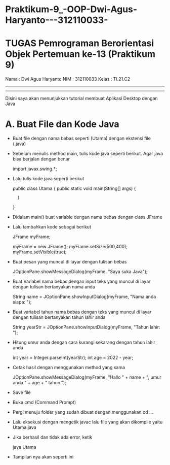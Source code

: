 # Praktikum-9_-OOP-Dwi-Agus-Haryanto---312110033-


# TUGAS Pemrograman Berorientasi Objek Pertemuan ke-13 (Praktikum 9)

Nama : Dwi Agus Haryanto
NIM : 312110033
Kelas : TI.21.C2


---------------------------------------------------------------------------------------------
---------------------------------------------------------------------------------------------

Disini saya akan menunjukkan tutorial membuat Aplikasi Desktop dengan Java

# A. Buat File dan Kode Java
* Buat file dengan nama bebas seperti (Utama) dengan ekstensi file (.java)
* Sebelum menulis method main, tulis kode java seperti berikut. Agar java bisa berjalan dengan benar

    import javax.swing.*;

* Lalu tulis kode java seperti berikut

    public class Utama {
        public static void main(String[] args) {
    
        }

    }

* Didalam main() buat variable dengan nama bebas dengan class JFrame
* Lalu tambahkan kode sebagai berikut

    JFrame myFrame;

    myFrame = new JFrame();
    myFrame.setSize(500,400);
    myFrame.setVisible(true);

* Buat pesan yang muncul di layar dengan tulisan bebas

    JOptionPane.showMessageDialog(myFrame. "Saya suka Java");

* Buat Variabel nama bebas dengan input teks yang muncul di layar dengan tulisan bertanyakan nama anda

    String name = JOptionPane.showInputDialog(myFrame, "Nama anda siapa: ");

* Buat variabel tahun nama bebas dengan teks yang muncul di layar dengan tulisan bertanyakan tahun lahir anda

    String yearStr = JOptionPane.showInputDialog(myFrame, "Tahun lahir: ");
    
* Hitung umur anda dengan cara kurangi sekarang dengan tahun lahir anda

    int year = Integer.parseInt(yearStr);
    int age = 2022 - year;

* Cetak hasil dengan menggunakan method yang sama

    JOptionPane.showMessageDialog(myFrame, "Hallo " + name + ", umur anda " + age + "   tahun.");

* Save file
* Buka cmd (Command Prompt)
* Pergi menuju folder yang sudah dibuat dengan menggunakan cd ...
* Lalu eksekusi dengan mengetik javac lalu file yang akan dikompile yaitu Utama.java
* Jika berhasil dan tidak ada error, ketik

    java Utama

* Tampilan nya akan seperti ini

